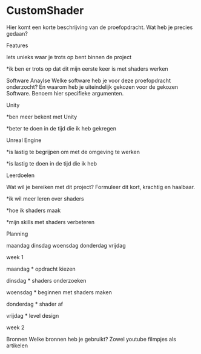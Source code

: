 # CustomShader

Hier komt een korte beschrijving van de proefopdracht. Wat heb je precies gedaan?

Features

Iets unieks waar je trots op bent binnen de project

*ik ben er trots op dat dit mijn eerste keer is met shaders werken


Software Anaylse
Welke software heb je voor deze proefopdracht onderzocht? En waarom heb je uiteindelijk gekozen voor de gekozen Software. Benoem hier specifieke argumenten.

Unity

*ben meer bekent met Unity

*beter te doen in de tijd die ik heb gekregen

Unreal Engine

*is lastig te begrijpen om met de omgeving te werken

*is lastig te doen in de tijd die ik heb


Leerdoelen

Wat wil je bereiken met dit project? Formuleer dit kort, krachtig en haalbaar.

*ik wil meer leren over shaders 

*hoe ik shaders maak

*mijn skills met shaders verbeteren


Planning

maandag	dinsdag	woensdag	donderdag	vrijdag

week 1

maandag * opdracht kiezen

dinsdag * shaders onderzoeken

woensdag * beginnen met shaders maken

donderdag * shader af 

vrijdag * level design

week 2					

Bronnen
Welke bronnen heb je gebruikt? Zowel youtube filmpjes als artikelen
